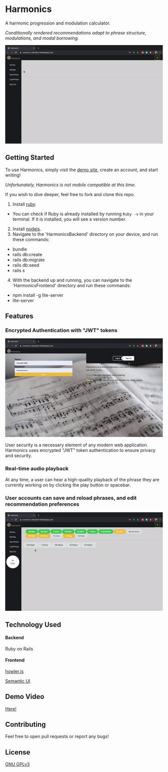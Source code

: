 # Harmonics

A harmonic progression and modulation calculator. 

*Conditionally rendered recommendations adapt to phrase structure, modulations, and modal borrowing.*

![demo](https://github.com/jollyjerr/Harmonics/blob/master/github/save.gif)

## Getting Started

To use Harmonics, simply visit the [demo site](https://harmonic-calculator.firebaseapp.com), create an account, and start writing!

*Unfortunately, Harmonics is not mobile compatible at this time.*

If you wish to dive deeper, feel free to fork and clone this repo.
1. Install [ruby](https://www.ruby-lang.org/en/documentation/installation/). 
 - You can check if Ruby is already installed by running `Ruby -v` in your terminal. If it is installed, you will see a version number.
2. Install [nodejs](https://nodejs.org/en/download/).
3. Navigate to the 'HarmonicsBackend' directory on your device, and run these commands:
 - bundle
 - rails db:create
 - rails db:migrate
 - rails db:seed
 - rails s
 4. With the backend up and running, you can navigate to the 'HarmonicsFrontend' directory and run these commands:
 - npm install -g lite-server
 - lite-server
 
 ## Features
 
### Encrypted Authentication with "JWT" tokens

![login](https://github.com/jollyjerr/Harmonics/blob/master/github/login.gif)

User security is a necessary element of any modern web application. Harmonics uses encrypted "JWT" token authentication to ensure privacy and security.

### Real-time audio playback

At any time, a user can hear a high-quality playback of the phrase they are currently working on by clicking the play button or spacebar.

### User accounts can save and reload phrases, and edit recommendation preferences 

![load phrase](https://github.com/jollyjerr/Harmonics/blob/master/github/load.gif)

## Technology Used

#### Backend
Ruby on Rails
#### Frontend
[howler.js](https://howlerjs.com/)

[Semantic UI](https://semantic-ui.com/)

## Demo Video
[Here!](https://www.google.com)

## Contributing
Feel free to open pull requests or report any bugs!

## License
[GNU GPLv3](https://choosealicense.com/licenses/gpl-3.0/)
